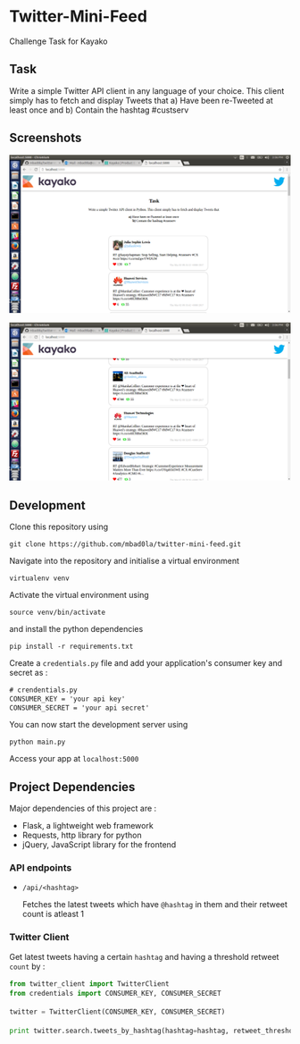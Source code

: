 # Twitter-Mini-Feed
Challenge Task for Kayako

## Task
Write a simple Twitter API client in any language of your choice. This client simply has to fetch and display Tweets that a) Have been re-Tweeted at least once and b) Contain the hashtag #custserv

## Screenshots
![Navbar](screenshots/kayako-1.png)

![Midpage](screenshots/kayako-2.png)

## Development
Clone this repository using
```
git clone https://github.com/mbad0la/twitter-mini-feed.git
```
Navigate into the repository and initialise a virtual environment
```
virtualenv venv
```
Activate the virtual environment using
```
source venv/bin/activate
```
and install the python dependencies
```
pip install -r requirements.txt
```
Create a `credentials.py` file and add your application's consumer key and secret as :
```
# crendentials.py
CONSUMER_KEY = 'your api key'
CONSUMER_SECRET = 'your api secret'
```
You can now start the development server using
```
python main.py
```
Access your app at `localhost:5000`

## Project Dependencies
Major dependencies of this project are :
* Flask, a lightweight web framework
* Requests, http library for python
* jQuery, JavaScript library for the frontend

### API endpoints
* `/api/<hashtag>`

  Fetches the latest tweets which have `@hashtag` in them and their retweet count is atleast 1

### Twitter Client
Get latest tweets having a certain `hashtag` and having a threshold retweet `count` by :
```python
from twitter_client import TwitterClient
from credentials import CONSUMER_KEY, CONSUMER_SECRET

twitter = TwitterClient(CONSUMER_KEY, CONSUMER_SECRET)

print twitter.search.tweets_by_hashtag(hashtag=hashtag, retweet_threshold=count)
```
